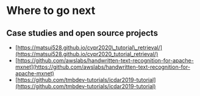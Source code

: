 # Where to go next

## Case studies and open source projects

* [https://matsui528.github.io/cvpr2020\_tutorial\_retrieval/](https://matsui528.github.io/cvpr2020_tutorial_retrieval/)
* [https://github.com/awslabs/handwritten-text-recognition-for-apache-mxnet](https://github.com/awslabs/handwritten-text-recognition-for-apache-mxnet)
* [https://github.com/tmbdev-tutorials/icdar2019-tutorial](https://github.com/tmbdev-tutorials/icdar2019-tutorial)

